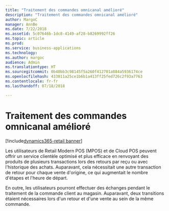 ```yaml
---
title: "Traitement des commandes omnicanal amélioré"
description: "Traitement des commandes omnicanal amélioré"
author: MargoC
manager: AnnBe
ms.date: 7/22/2018
ms.assetid: 5c07646b-1dc8-4149-af28-b8269992ff26
ms.topic: article
ms.prod: 
ms.service: business-applications
ms.technology: 
ms.author: margoc
audience: Admin
ms.translationtype: HT
ms.sourcegitcommit: 0b40bb3c98145f5a260f412701a884a5936174ce
ms.openlocfilehash: 433811a25ce1b6b1a413ff25fed726c2f93a7763
ms.contentlocale: fr-fr
ms.lasthandoff: 07/18/2018

---
```

#  <a name="improved-omni-channel-order-processing"></a>Traitement des commandes omnicanal amélioré

[!include[dynamics365-retail banner](../includes/dynamics365-retail.md)]




Les utilisateurs de Retail Modern POS (MPOS) et de Cloud POS peuvent offrir un service clientèle optimisé et plus efficace en renvoyant des produits de plusieurs transactions lors des retours par reçu ou avec l'historique des achats. Auparavant, cela nécessitait une autre transaction de retour pour chaque vente d'origine, ce qui augmentait le nombre d'étapes et l'heure de départ.

En outre, les utilisateurs pourront effectuer des échanges pendant le traitement de la commande client au magasin. Auparavant, deux transitions étaient nécessaires lors d'un retour et d'une vente au sein de la même commande.


